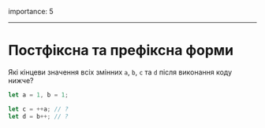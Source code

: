 importance: 5

---

# Постфіксна та префіксна форми

Які кінцеви значення всіх змінних `a`, `b`, `c` та `d` після виконання коду нижче?

```js
let a = 1, b = 1;

let c = ++a; // ?
let d = b++; // ?
```
